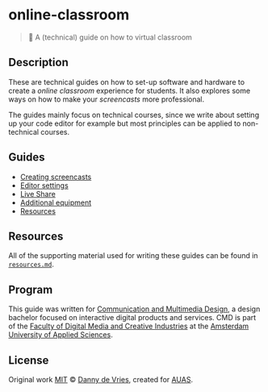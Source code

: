 # online-classroom

> 📖 A (technical) guide on how to virtual classroom

## Description

These are technical guides on how to set-up software and hardware to create a _online classroom_ experience for students. It also explores some ways on how to make your _screencasts_ more professional.

The guides mainly focus on technical courses, since we write about setting up your code editor for example but most principles can be applied to non-technical courses.

## Guides

- [Creating screencasts](/guides/screencasts.md)
- [Editor settings](guides/editor.md)
- [Live Share](/guides/share.md)
- [Additional equipment](/guides/gear.md)
- [Resources](/guides/resources.md)

## Resources

All of the supporting material used for writing these guides can be found in [`resources.md`](/resources.md).

## Program

This guide was written for [Communication and Multimedia Design][bachelor], a
design bachelor focused on interactive digital products and services. CMD is
part of the [Faculty of Digital Media and Creative Industries][faculty] at the
[Amsterdam University of Applied Sciences][university].

## License

Original work [MIT](license) © [Danny de Vries](https://www.github.com/dandevri), created for [AUAS](https://www.amsterdamuas.com/).

[bachelor]: https://www.cmd-amsterdam.nl/english/
[faculty]: https://www.amsterdamuas.com/faculty/fdmci/faculty-of-digital-media-and-creative-industries.html
[university]: https://www.amsterdamuas.com
